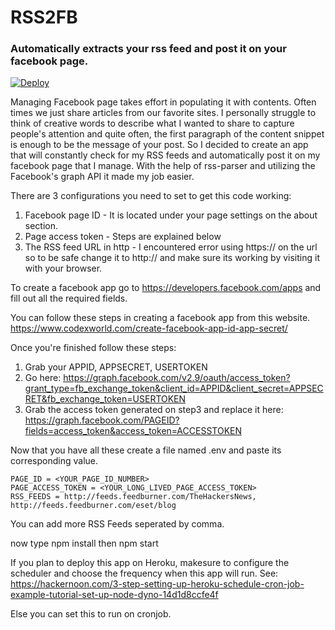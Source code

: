 # RSS2FB
### Automatically extracts your rss feed and post it on your facebook page.

[![Deploy](https://www.herokucdn.com/deploy/button.svg)](https://heroku.com/deploy?template=https://github.com/alvinveroy/rss2fb/tree/master)

Managing Facebook page takes effort in populating it with contents. Often times we just share articles from our favorite sites.
I personally struggle to think of creative words to describe what I wanted to share to capture people's attention and quite often, the first paragraph of the content snippet is enough to be the message of your post. So I decided to create an app that will constantly check for my RSS feeds and automatically post it on my facebook page that I manage.
With the help of rss-parser and utilizing the Facebook's graph API it made my job easier.

There are 3 configurations you need to set to get this code working:

1. Facebook page ID - It is located under your page settings on the about section.
2. Page access token - Steps are explained below
3. The RSS feed URL in http - I encountered error using https:// on the url so to be safe change it to http:// and make sure its working by visiting it with your browser.

To create a facebook app go to https://developers.facebook.com/apps and fill out all the required fields.

You can follow these steps in creating a facebook app from this website. https://www.codexworld.com/create-facebook-app-id-app-secret/

Once you're finished follow these steps:

1. Grab your APPID, APPSECRET, USERTOKEN
2. Go here: https://graph.facebook.com/v2.9/oauth/access_token?grant_type=fb_exchange_token&client_id=APPID&client_secret=APPSECRET&fb_exchange_token=USERTOKEN
3. Grab the access token generated on step3 and replace it here: https://graph.facebook.com/PAGEID?fields=access_token&access_token=ACCESSTOKEN

Now that you have all these create a file named .env and paste its corresponding value.

```
PAGE_ID = <YOUR_PAGE_ID_NUMBER>
PAGE_ACCESS_TOKEN = <YOUR_LONG_LIVED_PAGE_ACCESS_TOKEN>
RSS_FEEDS = http://feeds.feedburner.com/TheHackersNews, http://feeds.feedburner.com/eset/blog
```

You can add more RSS Feeds seperated by comma.

now type npm install then npm start

If you plan to deploy this app on Heroku, makesure to configure the scheduler and choose the frequency when this app will run. 
See: https://hackernoon.com/3-step-setting-up-heroku-schedule-cron-job-example-tutorial-set-up-node-dyno-14d1d8ccfe4f

Else you can set this to run on cronjob.